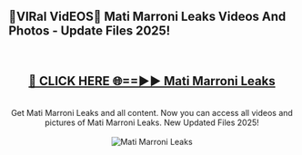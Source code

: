 <h2>🔴VIRal VidEOS🔴 Mati Marroni Leaks Videos And Photos - Update Files 2025!</h2>
<br>
<div align="center">
<h2><a href="https://virallinks.top/odZfE0" rel="nofollow">🔴 CLICK HERE 🌐==►► Mati Marroni Leaks</a></h2>
<br>
Get Mati Marroni Leaks and all content. Now you can access all videos and pictures of Mati Marroni Leaks. New Updated Files 2025!
<br>
<br>
<a href="https://virallinks.top/odZfE0" rel="nofollow" data-target="animated-image.originalLink"><img src="https://i.imgur.com/dJHk4Zq.gif)" alt="Mati Marroni Leaks" style="max-width: 100%; display: inline-block;" data-target="animated-image.originalImage"></a>
</div>
<br>

